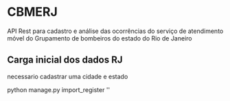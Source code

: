 # CBMERJ
API Rest para cadastro e análise das ocorrências do serviço de atendimento móvel do Grupamento de bombeiros do estado do Rio de Janeiro 

## Carga inicial dos dados RJ
necessario cadastrar uma cidade e estado

python manage.py import_register ''
